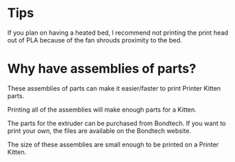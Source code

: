 # Tips

If you plan on having a heated bed, I recommend not printing the print head out of PLA because of the fan shrouds proximity to the bed.

# Why have assemblies of parts?

These assemblies of parts can make it easier/faster to print Printer Kitten parts.
 
Printing all of the assemblies will make enough parts for a Kitten. 

The parts for the extruder can be purchased from Bondtech. If you want to print your own, the files are available on the Bondtech website.

The size of these assemblies are small enough to be printed on a Printer Kitten.
